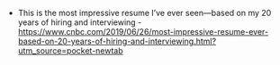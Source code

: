 * This is the most impressive resume I’ve ever seen—based on my 20 years of hiring and interviewing - https://www.cnbc.com/2019/06/26/most-impressive-resume-ever-based-on-20-years-of-hiring-and-interviewing.html?utm_source=pocket-newtab
